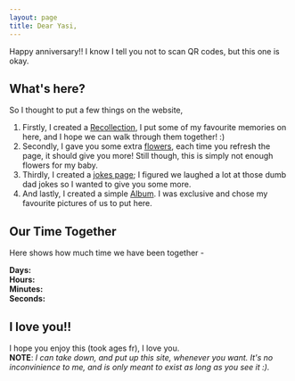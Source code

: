 ```yaml
---
layout: page
title: Dear Yasi,
---
```


Happy anniversary!! I know I tell you not to scan QR codes, but this one is okay. 

## What's here?
So I thought to put a few things on the website,

1. Firstly, I created a <a href="https://ryancranie.com/yasi/">Recollection</a>, I put some of my favourite memories on here, and I hope we can walk through them together! :)
2. Secondly, I gave you some extra <a href="https://ryancranie.com/yasi/flowers">flowers</a>, each time you refresh the page, it should give you more! Still though, this is simply not enough flowers for my baby.
3. Thirdly, I created a <a href="https://ryancranie.com/yasi/jokes">jokes page</a>; I figured we laughed a lot at those dumb dad jokes so I wanted to give you some more.
4. And lastly, I created a simple <a href="https://ryancranie.com/yasi/album">Album</a>. I was exclusive and chose my favourite pictures of us to put here.

## Our Time Together
Here shows how much time we have been together -

<p id="together-time">
  <strong>Days:</strong> <span id="days"></span><br>
  <strong>Hours:</strong> <span id="hours"></span><br>
  <strong>Minutes:</strong> <span id="minutes"></span><br>
  <strong>Seconds:</strong> <span id="seconds"></span>
</p>

<script>
  // Set the date you started dating (year, month-1, day)
  const startDate = new Date(2023, 9, 20); // Example: November 10, 2022

  function updateCountdown() {
    const now = new Date();
    const diff = now - startDate;
    
    const seconds = Math.floor(diff / 1000);
    const minutes = Math.floor(seconds / 60);
    const hours = Math.floor(minutes / 60);
    const days = Math.floor(hours / 24);

    // Update HTML elements with the calculated time
    document.getElementById('days').textContent = days;
    document.getElementById('hours').textContent = hours;
    document.getElementById('minutes').textContent = minutes;
    document.getElementById('seconds').textContent = seconds;
  }

  // Update the countdown every second
  setInterval(updateCountdown, 1000);
</script>

## I love you!!

I hope you enjoy this (took ages fr), I love you.
<br>
<strong>NOTE</strong>: <em>I can take down, and put up this site, whenever you want. It's no inconvinience to me, and is only meant to exist as long as you see it :).<em>